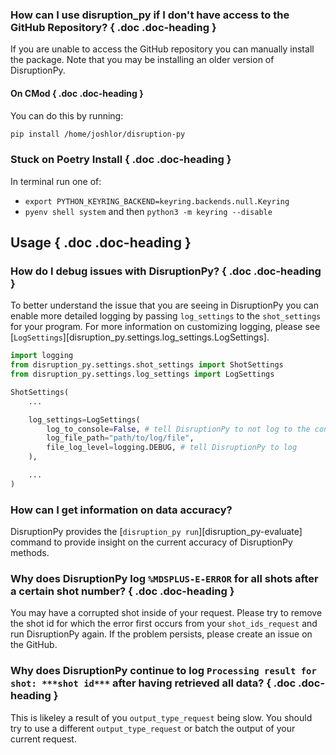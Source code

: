 
### How can I use disruption_py if I don't have access to the GitHub Repository? { .doc .doc-heading }
If you are unable to access the GitHub repository you can manually install the package. Note that you may be installing an older version of DisruptionPy.

#### On CMod { .doc .doc-heading }
You can do this by running:
```bash
pip install /home/joshlor/disruption-py
```

### Stuck on Poetry Install { .doc .doc-heading }
In terminal run one of:
- `export PYTHON_KEYRING_BACKEND=keyring.backends.null.Keyring`
- `pyenv shell system` and then `python3 -m keyring --disable`

## Usage { .doc .doc-heading }

### How do I debug issues with DisruptionPy? { .doc .doc-heading }
To better understand the issue that you are seeing in DisruptionPy you can enable more detailed logging by passing `log_settings` to the `shot_settings` for your program. For more information on customizing logging, please see [`LogSettings`][disruption_py.settings.log_settings.LogSettings].

```python
import logging
from disruption_py.settings.shot_settings import ShotSettings
from disruption_py.settings.log_settings import LogSettings

ShotSettings(
    ...

    log_settings=LogSettings(
        log_to_console=False, # tell DisruptionPy to not log to the console
        log_file_path="path/to/log/file",
        file_log_level=logging.DEBUG, # tell DisruptionPy to log
    ),

    ...
)
```

### How can I get information on data accuracy?
DisruptionPy provides the [`disruption_py run`][disruption_py-evaluate] command to provide insight on the current accuracy of DisruptionPy methods.

### Why does DisruptionPy log `%MDSPLUS-E-ERROR` for all shots after a certain shot number? { .doc .doc-heading }
You may have a corrupted shot inside of your request. Please try to remove the shot id for which the error first occurs from your `shot_ids_request` and run DisruptionPy again. If the problem persists, please create an issue on the GitHub.


### Why does DisruptionPy continue to log `Processing result for shot: ***shot id***` after having retrieved all data? { .doc .doc-heading }
This is likeley a result of you `output_type_request` being slow. You should try to use a different `output_type_request` or batch the output of your current request.